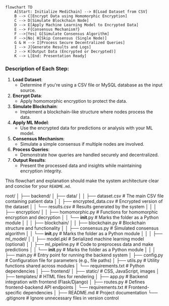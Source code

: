 ```mermaid
flowchart TD
    A[Start: Initialize MediChain] --> B[Load Dataset from CSV]
    B --> C[Encrypt Data using Homomorphic Encryption]
    C --> D[Simulate Blockchain Node]
    D --> E[Apply Machine Learning Model to Encrypted Data]
    E --> F{Consensus Mechanism?}
    F -->|Yes| G[Simulate Consensus Algorithm]
    F -->|No| H[Skip Consensus (Single Node)]
    G & H --> I[Process Secure Decentralized Queries]
    I --> J[Generate Results and Logs]
    J --> K[Output Data (Encrypted or Decrypted)]
    K --> L[End: Presentation Ready]
```


### Description of Each Step:
1. **Load Dataset**:
   - Determine if you're using a CSV file or MySQL database as the input source.
2. **Encrypt Data**:
   - Apply homomorphic encryption to protect the data.
3. **Simulate Blockchain**:
   - Implement a blockchain-like structure where nodes process the data.
4. **Apply ML Model**:
   - Use the encrypted data for predictions or analysis with your ML model.
5. **Consensus Mechanism**:
   - Simulate a simple consensus if multiple nodes are involved.
6. **Process Queries**:
   - Demonstrate how queries are handled securely and decentralized.
7. **Output Results**:
   - Present the processed data and insights while maintaining encryption integrity.

This flowchart and explanation should make the system architecture clear and concise for your `README.md`.



root/
│
├── backend/
│   ├── data/
│   │   ├── dataset.csv           # The main CSV file containing patient data
│   │   ├── encrypted_data.csv    # Encrypted version of the dataset
│   │   └── results.csv           # Results generated by the system
│   │
│   ├── encryption/
│   │   ├── homomorphic.py        # Functions for homomorphic encryption and decryption
│   │   └── __init__.py           # Marks the folder as a Python module
│   │
│   ├── blockchain/
│   │   ├── blockchain.py         # Blockchain structure and functionality
│   │   ├── consensus.py          # Simulated consensus algorithm
│   │   └── __init__.py           # Marks the folder as a Python module
│   │
│   ├── ml_model/
│   │   ├── model.pkl             # Serialized machine learning model (optional)
│   │   ├── ml_pipeline.py        # Code to preprocess data and make predictions
│   │   └── __init__.py           # Marks the folder as a Python module
│   │
│   ├── main.py                   # Entry point for running the backend system
│   ├── config.py                 # Configuration file for parameters (e.g., file paths)
│   ├── utils.py                  # Utility functions shared across modules
│   └── requirements.txt          # Python dependencies
│
├── frontend/
│   ├── static/                   # CSS, JavaScript, images
│   ├── templates/                # HTML files for rendering
│   ├── app.py                    # Backend integration with frontend (Flask/Django)
│   ├── routes.py                 # Defines frontend-backend API endpoints
│   └── requirements.txt          # Frontend-specific dependencies
│
├── README.md                     # Project documentation
└── .gitignore                    # Ignore unnecessary files in version control
